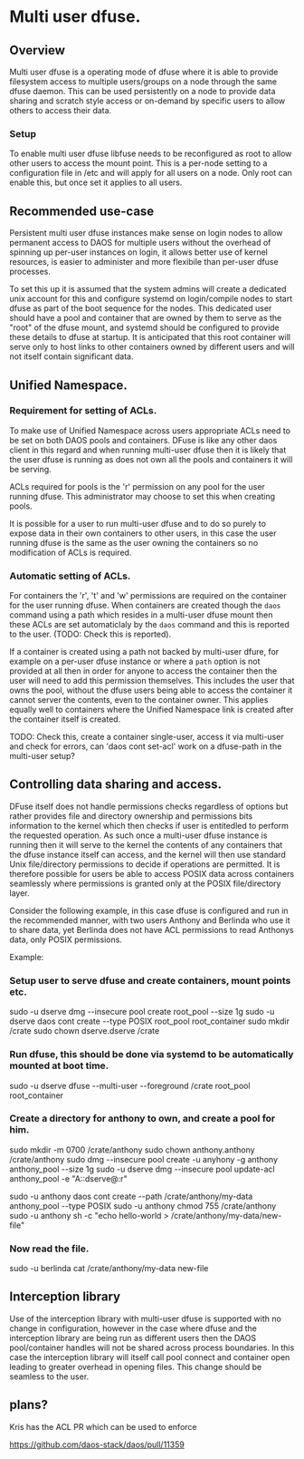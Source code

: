 # Multi user dfuse.

## Overview

Multi user dfuse is a operating mode of dfuse where it is able to provide filesystem access to
multiple users/groups on a node through the same dfuse daemon.  This can be used persistently
on a node to provide data sharing and scratch style access or on-demand by specific users to allow
others to access their data.

### Setup

To enable multi user dfuse libfuse needs to be reconfigured as root to allow other users to access
the mount point.  This is a per-node setting to a configuration file in /etc and will apply for all
users on a node.  Only root can enable this, but once set it applies to all users.

## Recommended use-case

Persistent multi user dfuse instances make sense on login nodes to allow permanent access to DAOS
for multiple users without the overhead of spinning up per-user instances on login, it allows
better use of kernel resources, is easier to administer and more flexibile than per-user dfuse
processes.

To set this up it is assumed that the system admins will create a dedicated unix account for this
and configure systemd on login/compile nodes to start dfuse as part of the boot sequence for the
nodes.  This dedicated user should have a pool and container that are owned by them to
serve as the "root" of the dfuse mount, and systemd should be configured to provide these details
to dfuse at startup.  It is anticipated that this root container will serve only to host links to
other containers owned by different users and will not itself contain significant data.

## Unified Namespace.

### Requirement for setting of ACLs.

To make use of Unified Namespace across users appropriate ACLs need to be set on both DAOS pools
and containers.  DFuse is like any other daos client in this regard and when running multi-user
dfuse then it is likely that the user dfuse is running as does not own all the pools and containers
it will be serving.

ACLs required for pools is the 'r' permission on any pool for the user running
dfuse.  This administrator may choose to set this when creating pools.

It is possible for a user to run multi-user dfuse and to do so purely to expose data in their own
containers to other users, in this case the user running dfuse is the same as the user owning the
containers so no modification of ACLs is required.

### Automatic setting of ACLs.

For containers the 'r', 't' and 'w' permissions are required on the container for the user running
dfuse.  When containers are created though the `daos` command using a path which resides in
a multi-user dfuse mount then these ACLs are set automaticlaly by the `daos` command and this
is reported to the user.  (TODO: Check this is reported).

If a container is created using a path not backed by multi-user dfure, for example on a per-user
dfuse instance or where a `path` option is not provided at all then in order for
anyone to access the container then the user will need to add this permission themselves.  This
includes the user that owns the pool, without the dfuse users being able to access the container
it cannot server the contents, even to the container owner.  This applies equally well to containers
where the Unified Namespace link is created after the container itself is created.

TODO: Check this, create a container single-user, access it via multi-user and check for errors,
can 'daos cont set-acl' work on a dfuse-path in the multi-user setup?

## Controlling data sharing and access.

DFuse itself does not handle permissions checks regardless of options but rather provides file
and directory ownership and permissions bits information to the kernel which then checks if user
is entitedled to perform the requested operation.  As such once a multi-user dfuse instance is
running then it will serve to the kernel the contents of any containers that the dfuse instance
itself can access, and the kernel will then use standard Unix file/directory permissions to decide
if operations are permitted.  It is therefore possible for users be able to access POSIX data across
containers seamlessly where permissions is granted only at the POSIX file/directory layer.

Consider the following example, in this case dfuse is configured and run in the recommended manner,
with two users Anthony and Berlinda who use it to share data, yet Berlinda does not have ACL
permissions to read Anthonys data, only POSIX permissions.

Example:

### Setup user to serve dfuse and create containers, mount points etc.
sudo -u dserve dmg --insecure pool create root_pool --size 1g
sudo -u dserve daos cont create --type POSIX root_pool root_container
sudo mkdir /crate
sudo chown dserve.dserve /crate

### Run dfuse, this should be done via systemd to be automatically mounted at boot time.
sudo -u dserve dfuse --multi-user --foreground /crate root_pool root_container

### Create a directory for anthony to own, and create a pool for him.
sudo mkdir -m 0700 /crate/anthony
sudo chown anthony.anthony /crate/anthony
sudo dmg --insecure pool create -u anyhony -g anthony anthony_pool --size 1g
sudo -u dserve dmg --insecure pool update-acl anthony_pool -e "A::dserve@:r"


sudo -u anthony daos cont create --path /crate/anthony/my-data anthony_pool --type POSIX
sudo -u anthony chmod 755 /crate/anthony
sudo -u anthony sh -c "echo hello-world > /crate/anthony/my-data/new-file"

### Now read the file.
sudo -u berlinda cat /crate/anthony/my-data new-file

## Interception library

Use of the interception library with multi-user dfuse is supported with no change in configuration,
however in the case where dfuse and the interception library are being run as different users
then the DAOS pool/container handles will not be shared across process boundaries.  In this case
the interception library will itself call pool connect and container open leading to greater
overhead in opening files.  This change should be seamless to the user.

## plans?

Kris has the ACL PR which can be used to enforce 

https://github.com/daos-stack/daos/pull/11359